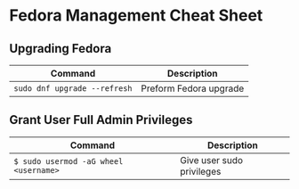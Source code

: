 # Fedora Management Cheat Sheet

## Upgrading Fedora

| Command | Description |
| --- | --- |
| `sudo dnf upgrade --refresh` | Preform Fedora upgrade |

## Grant User Full Admin Privileges

| Command | Description |
| --- | --- |
| `$ sudo usermod -aG wheel <username>` | Give user sudo privileges |
